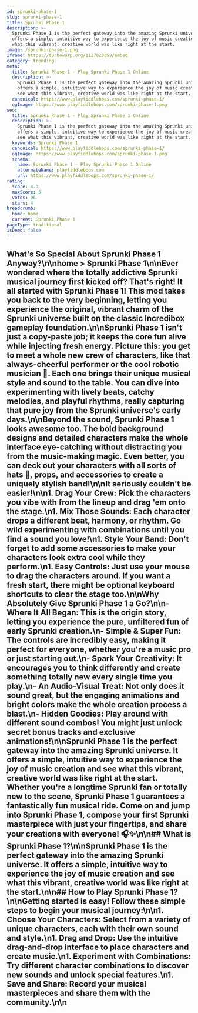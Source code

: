 ```yaml
---
id: sprunki-phase-1
slug: sprunki-phase-1
title: Sprunki Phase 1
description: >-
  Sprunki Phase 1 is the perfect gateway into the amazing Sprunki universe. It
  offers a simple, intuitive way to experience the joy of music creation and see
  what this vibrant, creative world was like right at the start.
image: /sprunki-phase-1.png
iframe: https://turbowarp.org/1127823859/embed
category: trending
meta:
  title: Sprunki Phase 1 - Play Sprunki Phase 1 Online
  description: >-
    Sprunki Phase 1 is the perfect gateway into the amazing Sprunki universe. It
    offers a simple, intuitive way to experience the joy of music creation and
    see what this vibrant, creative world was like right at the start.
  canonical: https://www.playfiddlebops.com/sprunki-phase-1/
  ogImage: https://www.playfiddlebops.com/sprunki-phase-1.png
seo:
  title: Sprunki Phase 1 - Play Sprunki Phase 1 Online
  description: >-
    Sprunki Phase 1 is the perfect gateway into the amazing Sprunki universe. It
    offers a simple, intuitive way to experience the joy of music creation and
    see what this vibrant, creative world was like right at the start.
  keywords: Sprunki Phase 1
  canonical: https://www.playfiddlebops.com/sprunki-phase-1/
  ogImage: https://www.playfiddlebops.com/sprunki-phase-1.png
  schema:
    name: Sprunki Phase 1 - Play Sprunki Phase 1 Online
    alternateName: playfiddlebops.com
    url: https://www.playfiddlebops.com/sprunki-phase-1/
rating:
  score: 4.3
  maxScore: 5
  votes: 96
  stars: 4
breadcrumb:
  home: home
  current: Sprunki Phase 1
pageType: traditional
isDemo: false
---
```


## What's So Special About Sprunki Phase 1 Anyway?\n\nhome > Sprunki Phase 1\n\nEver wondered where the totally addictive Sprunki musical journey first kicked off? That's right! It all started with Sprunki Phase 1! This mod takes you back to the very beginning, letting you experience the original, vibrant charm of the Sprunki universe built on the classic Incredibox gameplay foundation.\n\nSprunki Phase 1 isn't just a copy-paste job; it keeps the core fun alive while injecting fresh energy. Picture this: you get to meet a whole new crew of characters, like that always-cheerful performer or the cool robotic musician 🤖. Each one brings their unique musical style and sound to the table. You can dive into experimenting with lively beats, catchy melodies, and playful rhythms, really capturing that pure joy from the Sprunki universe's early days.\n\nBeyond the sound, Sprunki Phase 1 looks awesome too. The bold background designs and detailed characters make the whole interface eye-catching without distracting you from the music-making magic. Even better, you can deck out your characters with all sorts of hats 🎩, props, and accessories to create a uniquely stylish band!\n\nIt seriously couldn't be easier!\n\n1. **Drag Your Crew**: Pick the characters you vibe with from the lineup and drag 'em onto the stage.\n1. **Mix Those Sounds**: Each character drops a different beat, harmony, or rhythm. Go wild experimenting with combinations until you find a sound you love!\n1. **Style Your Band**: Don't forget to add some accessories to make your characters look extra cool while they perform.\n1. **Easy Controls**: Just use your mouse to drag the characters around. If you want a fresh start, there might be optional keyboard shortcuts to clear the stage too.\n\nWhy Absolutely Give Sprunki Phase 1 a Go?\n\n- **Where It All Began**: This is the origin story, letting you experience the pure, unfiltered fun of early Sprunki creation.\n- **Simple & Super Fun**: The controls are incredibly easy, making it perfect for everyone, whether you're a music pro or just starting out.\n- **Spark Your Creativity**: It encourages you to think differently and create something totally new every single time you play.\n- **An Audio-Visual Treat**: Not only does it sound great, but the engaging animations and bright colors make the whole creation process a blast.\n- **Hidden Goodies**: Play around with different sound combos! You might just unlock secret bonus tracks and exclusive animations!\n\nSprunki Phase 1 is the perfect gateway into the amazing Sprunki universe. It offers a simple, intuitive way to experience the joy of music creation and see what this vibrant, creative world was like right at the start. Whether you're a longtime Sprunki fan or totally new to the scene, Sprunki Phase 1 guarantees a fantastically fun musical ride. Come on and jump into Sprunki Phase 1, compose your first Sprunki masterpiece with just your fingertips, and share your creations with everyone! 🎧✨\n\n## What is Sprunki Phase 1?\n\nSprunki Phase 1 is the perfect gateway into the amazing Sprunki universe. It offers a simple, intuitive way to experience the joy of music creation and see what this vibrant, creative world was like right at the start.\n\n## How to Play Sprunki Phase 1?\n\nGetting started is easy! Follow these simple steps to begin your musical journey:\n\n1. **Choose Your Characters**: Select from a variety of unique characters, each with their own sound and style.\n1. **Drag and Drop**: Use the intuitive drag-and-drop interface to place characters and create music.\n1. **Experiment with Combinations**: Try different character combinations to discover new sounds and unlock special features.\n1. **Save and Share**: Record your musical masterpieces and share them with the community.\n\n